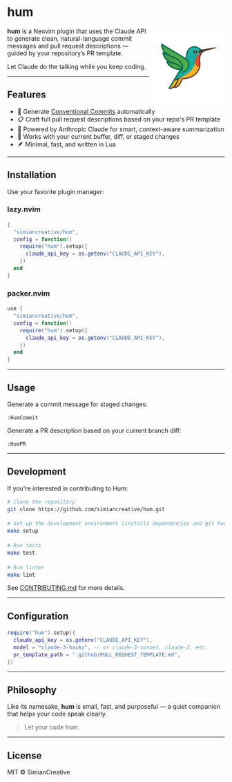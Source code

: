 # hum

<img src="./static/hummingbird.png" width="175" align="right" />

**hum** is a Neovim plugin that uses the Claude API to generate clean, natural-language commit messages and pull request descriptions — guided by your repository’s PR template.

Let Claude do the talking while you keep coding.

---

## Features

* 📝 Generate [Conventional Commits](https://www.conventionalcommits.org/) automatically
* 📋 Craft full pull request descriptions based on your repo's PR template
* 🤖 Powered by Anthropic Claude for smart, context-aware summarization
* 🧠 Works with your current buffer, diff, or staged changes
* 🪶 Minimal, fast, and written in Lua

---

## Installation

Use your favorite plugin manager:

### lazy.nvim

```lua
{
  "simiancreative/hum",
  config = function()
    require("hum").setup({
      claude_api_key = os.getenv("CLAUDE_API_KEY"),
    })
  end
}
```

### packer.nvim

```lua
use {
  "simiancreative/hum",
  config = function()
    require("hum").setup({
      claude_api_key = os.getenv("CLAUDE_API_KEY"),
    })
  end
}
```

---

## Usage

Generate a commit message for staged changes:

```
:HumCommit
```

Generate a PR description based on your current branch diff:

```
:HumPR
```

---

## Development

If you're interested in contributing to Hum:

```bash
# Clone the repository
git clone https://github.com/simiancreative/hum.git

# Set up the development environment (installs dependencies and git hooks)
make setup

# Run tests
make test

# Run linter
make lint
```

See [CONTRIBUTING.md](CONTRIBUTING.md) for more details.

---

## Configuration

```lua
require("hum").setup({
  claude_api_key = os.getenv("CLAUDE_API_KEY"),
  model = "claude-3-haiku", -- or claude-3-sonnet, claude-2, etc.
  pr_template_path = ".github/PULL_REQUEST_TEMPLATE.md",
})
```

---

## Philosophy

Like its namesake, **hum** is small, fast, and purposeful — a quiet companion that helps your code speak clearly.

> Let your code hum.

---

## License

MIT © SimianCreative

